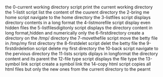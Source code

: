 the 0-current working directory script print the current working directory
the 1-listit script list the content of the cuurent directory
the 2-bring me home script navigate to the home directory
the 3-listfiles script displays directory contents in a long format
the 4-listmorefile script display even hidden files
the 5-listfilesdigitonly script displays the directory content in long format,hidden and numerically only
the 6-firstdirectory create a directory on the /tmp/ directory
the 7-movethefile script move the betty file in /tmp/my first directory
the 8-firstdelet script delet the betty file 
the 9-firstdirdeletion script delete my first directory 
the 10-back script navigate to the pervious directory
the 11-lists scripts diplays in longformat the directory content and its parent
the 12-file type script displays the file type
the 13-symbol link script create a symbol link
the 14-copy html script copies all html files but only the new ones from the current directory to the pearnt

